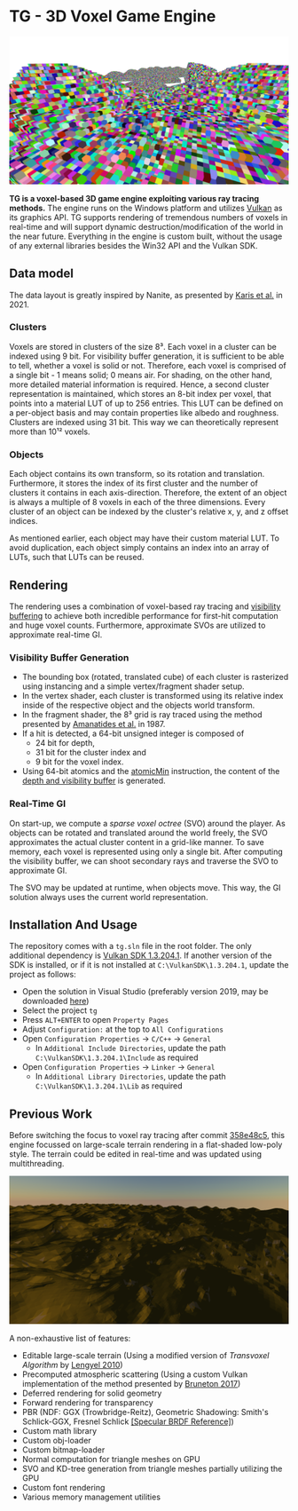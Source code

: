 # TG - 3D Voxel Game Engine

![alt text](https://github.com/torben-gross/tg/blob/master/tg/assets/textures/voxel_raytracer.png?raw=true)

**TG is a voxel-based 3D game engine exploiting various ray tracing methods.** The engine runs on the Windows platform and utilizes [Vulkan](https://www.lunarg.com/vulkan-sdk/) as its graphics API. TG supports rendering of tremendous numbers of voxels in real-time and will support dynamic destruction/modification of the world in the near future. Everything in the engine is custom built, without the usage of any external libraries besides the Win32 API and the Vulkan SDK.

## Data model

The data layout is greatly inspired by Nanite, as presented by [Karis et al.](http://advances.realtimerendering.com/s2021/Karis_Nanite_SIGGRAPH_Advances_2021_final.pdf) in 2021.

### Clusters
Voxels are stored in clusters of the size 8³. Each voxel in a cluster can be indexed using 9 bit. For visibility buffer generation, it is sufficient to be able to tell, whether a voxel is solid or not. Therefore, each voxel is comprised of a single bit - 1 means solid; 0 means air. For shading, on the other hand, more detailed material information is required. Hence, a second cluster representation is maintained, which stores an 8-bit index per voxel, that points into a material LUT of up to 256 entries. This LUT can be defined on a per-object basis and may contain properties like albedo and roughness. Clusters are indexed using 31 bit. This way we can theoretically represent more than 10¹² voxels.

### Objects

Each object contains its own transform, so its rotation and translation. Furthermore, it stores the index of its first cluster and the number of clusters it contains in each axis-direction. Therefore, the extent of an object is always a multiple of 8 voxels in each of the three dimensions. Every cluster of an object can be indexed by the cluster's relative x, y, and z offset indices.

As mentioned earlier, each object may have their custom material LUT. To avoid duplication, each object simply contains an index into an array of LUTs, such that LUTs can be reused.

## Rendering

The rendering uses a combination of voxel-based ray tracing and [visibility buffering](https://jcgt.org/published/0002/02/04/) to achieve both incredible performance for first-hit computation and huge voxel counts. Furthermore, approximate SVOs are utilized to approximate real-time GI.

### Visibility Buffer Generation

- The bounding box (rotated, translated cube) of each cluster is rasterized using instancing and a simple vertex/fragment shader setup.
- In the vertex shader, each cluster is transformed using its relative index inside of the respective object and the objects world transform.
- In the fragment shader, the 8³ grid is ray traced using the method presented by [Amanatides et al.](https://www.researchgate.net/publication/2611491_A_Fast_Voxel_Traversal_Algorithm_for_Ray_Tracing) in 1987.
- If a hit is detected, a 64-bit unsigned integer is composed of
  - 24 bit for depth,
  - 31 bit for the cluster index and
  - 9 bit for the voxel index.
- Using 64-bit atomics and the [atomicMin](https://www.khronos.org/registry/OpenGL-Refpages/gl4/html/atomicMin.xhtml) instruction, the content of the [depth and visibility buffer](https://advances.realtimerendering.com/s2021/Karis_Nanite_SIGGRAPH_Advances_2021_final.pdf#page=84) is generated.

### Real-Time GI

On start-up, we compute a _sparse voxel octree_ (SVO) around the player. As objects can be rotated and translated around the world freely, the SVO approximates the actual cluster content in a grid-like manner. To save memory, each voxel is represented using only a single bit. After computing the visibility buffer, we can shoot secondary rays and traverse the SVO to approximate GI.

The SVO may be updated at runtime, when objects move. This way, the GI solution always uses the current world representation.

## Installation And Usage

The repository comes with a `tg.sln` file in the root folder. The only additional dependency is [Vulkan SDK 1.3.204.1](https://vulkan.lunarg.com/sdk/home). If another version of the SDK is installed, or if it is not installed at `C:\VulkanSDK\1.3.204.1`, update the project as follows:

- Open the solution in Visual Studio (preferably version 2019, may be downloaded [here](https://visualstudio.microsoft.com/vs/older-downloads/))
- Select the project `tg`
- Press `ALT+ENTER` to open `Property Pages`
- Adjust `Configuration:` at the top to `All Configurations`
- Open `Configuration Properties` &rarr; `C/C++` &rarr; `General`
  - In `Additional Include Directories`, update the path `C:\VulkanSDK\1.3.204.1\Include` as required
- Open `Configuration Properties` &rarr; `Linker` &rarr; `General`
  - In `Additional Library Directories`, update the path `C:\VulkanSDK\1.3.204.1\Lib` as required

## Previous Work

Before switching the focus to voxel ray tracing after commit [358e48c5](https://github.com/torben-gross/tg/commit/358e48c5), this engine focussed on large-scale terrain rendering in a flat-shaded low-poly style. The terrain could be edited in real-time and was updated using multithreading.

![alt text](https://github.com/torben-gross/tg/blob/master/tg/assets/textures/transvoxel.png?raw=true)

A non-exhaustive list of features:

- Editable large-scale terrain (Using a modified version of _Transvoxel Algorithm_ by [Lengyel 2010](https://transvoxel.org/))
- Precomputed atmospheric scattering (Using a custom Vulkan implementation of the method presented by [Bruneton 2017](https://ebruneton.github.io/precomputed_atmospheric_scattering/))
- Deferred rendering for solid geometry
- Forward rendering for transparency
- PBR (NDF: GGX (Trowbridge-Reitz), Geometric Shadowing: Smith's Schlick-GGX, Fresnel Schlick [[Specular BRDF Reference]](http://graphicrants.blogspot.com/2013/08/specular-brdf-reference.html))
- Custom math library
- Custom obj-loader
- Custom bitmap-loader
- Normal computation for triangle meshes on GPU
- SVO and KD-tree generation from triangle meshes partially utilizing the GPU
- Custom font rendering
- Various memory management utilities

